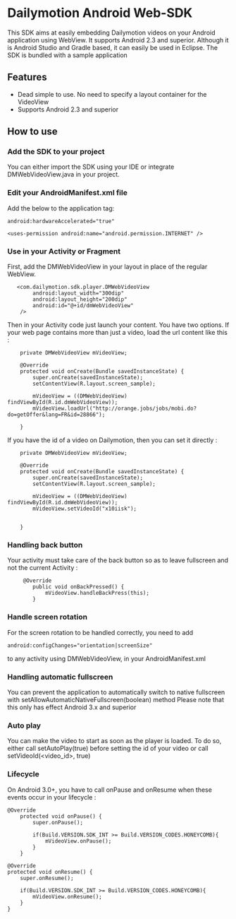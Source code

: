 Dailymotion Android Web-SDK
===========================

This SDK aims at easily embedding Dailymotion videos on your Android application using WebView. It supports Android 2.3 and superior. Although it is Android Studio and Gradle based, it can easily be used in Eclipse.
The SDK is bundled with a sample application

Features
--------

- Dead simple to use. No need to specify a layout container for the VideoView
- Supports Android 2.3 and superior

How to use
----------

### Add the SDK to your project
You can either import the SDK using your IDE or integrate DMWebVideoView.java in your project.

### Edit your AndroidManifest.xml file
Add the below to the application tag:

```
android:hardwareAccelerated="true"

<uses-permission android:name="android.permission.INTERNET" />
```

### Use in your Activity or Fragment
First, add the DMWebVideoView in your layout in place of the regular WebView.

	   <com.dailymotion.sdk.player.DMWebVideoView
            android:layout_width="300dip"
            android:layout_height="200dip"
            android:id="@+id/dmWebVideoView"
        />

Then in your Activity code just launch your content. You have two options.
If your web page contains more than just a video, load the url content like this :

	  	private DMWebVideoView mVideoView;

	    @Override
	    protected void onCreate(Bundle savedInstanceState) {
	        super.onCreate(savedInstanceState);
	        setContentView(R.layout.screen_sample);

	        mVideoView = ((DMWebVideoView) findViewById(R.id.dmWebVideoView));
	        mVideoView.loadUrl("http://orange.jobs/jobs/mobi.do?do=getOffer&lang=FR&id=28866");

	    }

If you have the id of a video on Dailymotion, then you can set it directly :

		private DMWebVideoView mVideoView;

	    @Override
	    protected void onCreate(Bundle savedInstanceState) {
	        super.onCreate(savedInstanceState);
	        setContentView(R.layout.screen_sample);

	        mVideoView = ((DMWebVideoView) findViewById(R.id.dmWebVideoView));
	        mVideoView.setVideoId("x10iisk");


	    }

### Handling back button
Your activity must take care of the back button so as to leave fullscreen and not the current Activity :

		 @Override
            public void onBackPressed() {
                mVideoView.handleBackPress(this);
            }


### Handle screen rotation
For the screen rotation to be handled correctly, you need to add

	android:configChanges="orientation|screenSize"

to any activity using DMWebVideoView, in your AndroidManifest.xml

### Handling automatic fullscreen
You can prevent the application to automatically switch to native fullscreen with setAllowAutomaticNativeFullscreen(boolean) method
Please note that this only has effect Android 3.x and superior

### Auto play
You can make the video to start as soon as the player is loaded. To do so, either call setAutoPlay(true) before setting the id of your
video or call setVideoId(<video_id>, true)

### Lifecycle
On Android 3.0+, you have to call onPause and onResume when these events occur in your lifecycle :

    @Override
        protected void onPause() {
            super.onPause();

            if(Build.VERSION.SDK_INT >= Build.VERSION_CODES.HONEYCOMB){
                mVideoView.onPause();
            }
        }

    @Override
    protected void onResume() {
        super.onResume();

        if(Build.VERSION.SDK_INT >= Build.VERSION_CODES.HONEYCOMB){
            mVideoView.onResume();
        }
    }
